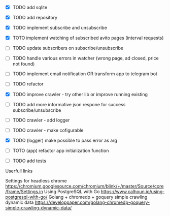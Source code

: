 - [X] TODO add sqlite
- [X] TODO add repository
- [x] TODO implement subscribe and unsubscribe
- [x] TOTO implement watching of subscribed avito pages (interval requests)
- [ ] TODO update subscribers on subscribe/unsubscribe
- [ ] TODO handle various errors in watcher (wrong page, ad closed, price not found)
- [ ] TODO implement email notification OR transform app to telegram bot
- [ ] TODO refactor

- [x] TODO improve crawler - try other lib or improve running existing
- [ ] TODO add more informative json respone for success subscribe/unsubscribe
- [ ] TODO crawler - add logger
- [ ] TODO crawler - make cofigurable
- [x] TODO (logger) make possible to pass error as arg
- [ ] TOTO (app) refactor app initialization function
- [ ] TODO add tests


Userfull links

Settings for headless chrome https://chromium.googlesource.com/chromium/blink/+/master/Source/core/frame/Settings.in
Using PostgreSQL with Go https://www.calhoun.io/using-postgresql-with-go/
Golang + chromedp + goquery simple crawling dynamic data https://developpaper.com/golang-chromedp-goquery-simple-crawling-dynamic-data/